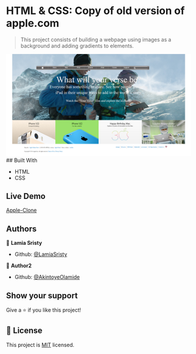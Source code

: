 # HTML & CSS: Copy of old version of apple.com

> This project consists of building a webpage using images as a background and adding gradients to elements. 

<img src="img/ScreenCapture.png">
## Built With

- HTML
- CSS

## Live Demo

[Apple-Clone](https://raw.githack.com/AkintoyeOlamide/Apple-clone2/feature1/index.html)

## Authors

👤 **Lamia Sristy**

- Github: [@LamiaSristy](https://github.com/LamiaSristy)

👤 **Author2**

- Github: [@AkintoyeOlamide](http://github.com/AkintoyeOlamide)

## Show your support

Give a ⭐️ if you like this project!

## 📝 License

This project is [MIT](lic.url) licensed.
